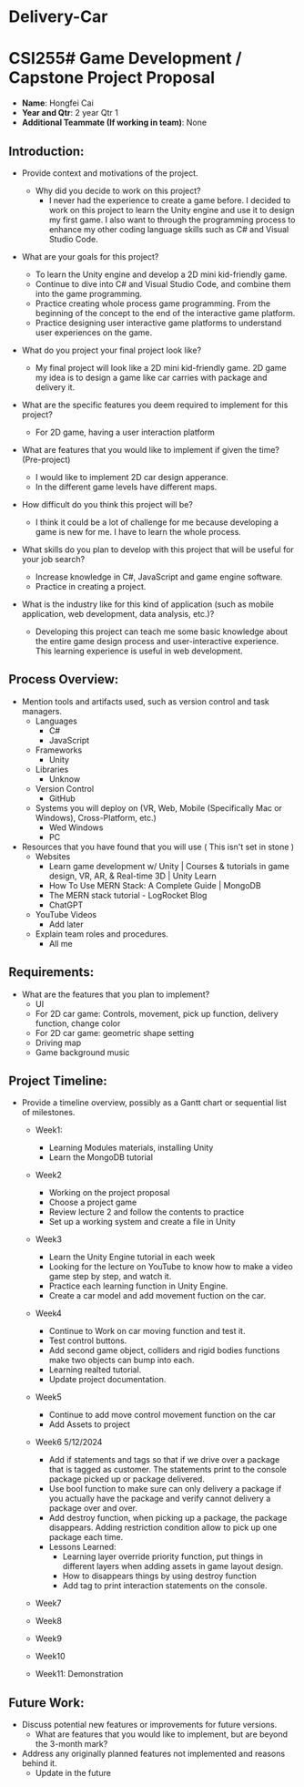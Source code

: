 # Delivery-Car
# CSI255# Game Development / Capstone Project Proposal
- **Name**: Hongfei Cai
- **Year and Qtr**: 2 year Qtr 1
- **Additional Teammate (If working in team)**: None

## Introduction:
- Provide context and motivations of the project.
    - Why did you decide to work on this project?
      - I never had the experience to create a game before. I decided to work on this project to learn the Unity engine and use it to design my first game. I also want to through the programming process to enhance my other coding language skills such as C# and Visual Studio Code. 
       
- What are your goals for this project?
  - To learn the Unity engine and develop a 2D mini kid-friendly game.
  - Continue to dive into C# and Visual Studio Code, and combine them into the game programming.
  - Practice creating whole process game programming. From the beginning of the concept to the end of the interactive game platform.
  - Practice designing user interactive game platforms to understand user experiences on the game.   
    
- What do you project your final project look like?
  - My final project will look like a 2D mini kid-friendly game. 2D game my idea is to design a game like car carries with package and delivery it. 
	 
- What are the specific features you deem required to implement for this project?
   - For 2D game, having a user interaction platform
       
- What are features that you would like to implement if given the time? (Pre-project)
  - I would like to implement 2D car design apperance.
  - In the different game levels have different maps.
- How difficult do you think this project will be?
  - I think it could be a lot of challenge for me because developing a game is new for me. I have to learn the whole process.
- What skills do you plan to develop with this project that will be useful for your job search?
  - Increase knowledge in C#, JavaScript and game engine software.
  - Practice in creating a project.
- What is the industry like for this kind of application (such as mobile application, web development, data analysis, etc.)?
  - Developing this project can teach me some basic knowledge about the entire game design process and user-interactive experience. This learning experience is useful in web development.

## Process Overview:
- Mention tools and artifacts used, such as version control and task managers.
  - Languages
     - C#
     - JavaScript
  - Frameworks
      - Unity
  - Libraries
      - Unknow
  - Version Control
      - GitHub
  - Systems you will deploy on (VR, Web, Mobile (Specifically Mac or Windows), Cross-Platform, etc.)
      - Wed Windows
      - PC
- Resources that you have found that you will use ( This isn't set in stone )
  - Websites
      - Learn game development w/ Unity | Courses & tutorials in game design, VR, AR, & Real-time 3D | Unity Learn
      - How To Use MERN Stack: A Complete Guide | MongoDB
      - The MERN stack tutorial - LogRocket Blog
      - ChatGPT
  - YouTube Videos
      - Add later
  - Explain team roles and procedures.
      - All me

## Requirements:
- What are the features that you plan to implement?
  - UI
  - For 2D car game: Controls, movement, pick up function, delivery function, change color
  - For 2D car game: geometric shape setting
  - Driving map 
  - Game background music

## Project Timeline:
- Provide a timeline overview, possibly as a Gantt chart or sequential list of milestones.
  - Week1:
      - Learning Modules materials, installing Unity
      - Learn the MongoDB tutorial
  - Week2
      - Working on the project proposal
      - Choose a project game
      - Review lecture 2 and follow the contents to practice
      - Set up a working system and create a file in Unity
  - Week3
      - Learn the Unity Engine tutorial in each week
      - Looking for the lecture on YouTube to know how to make a video game step by step, and watch it.
      - Practice each learning function in Unity Engine.
      - Create a car model and add movement fuction on the car.
  - Week4
      - Continue to Work on car moving function and test it.
      - Test control buttons.
      - Add second game object, colliders and rigid bodies functions make two objects can bump into each.
      - Learning realted tutorial.
      - Update project documentation.
  - Week5
      - Continue to add move control movement function on the car
      - Add Assets to project
  - Week6 5/12/2024
      - Add if statements and tags so that if we drive over a package that is tagged as customer. The statements print to the console package picked up or package 
        delivered.
      - Use bool function to make sure can only delivery a package if you actually have the package and verify cannot delivery a package over and over.
      - Add destroy function,  when picking up a package, the package disappears. Adding restriction condition allow to pick up one package each time.
    - Lessons Learned:
      - Learning layer override priority function, put things in different layers when adding assets in game layout design.
      - How to disappears things by using destroy function
      - Add tag to print interaction statements on the console.
  - Week7
    
  - Week8
    
  - Week9
    
  - Week10
  
  - Week11: Demonstration

## Future Work:
- Discuss potential new features or improvements for future versions.
    - What are features that you would like to implement, but are beyond the 3-month mark?
- Address any originally planned features not implemented and reasons behind it.
    - Update in the future



 
